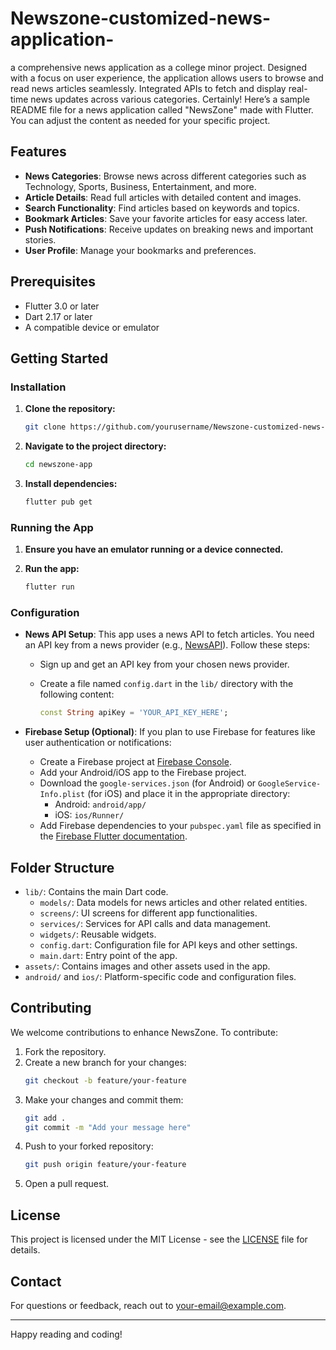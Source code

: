 # Newszone-customized-news-application-

a comprehensive news application as a college minor project. Designed with a focus on user experience, the application allows users to browse and read news articles seamlessly. Integrated APIs to fetch and display real-time news updates across various categories. 
Certainly! Here’s a sample README file for a news application called "NewsZone" made with Flutter. You can adjust the content as needed for your specific project.

## Features

- **News Categories**: Browse news across different categories such as Technology, Sports, Business, Entertainment, and more.
- **Article Details**: Read full articles with detailed content and images.
- **Search Functionality**: Find articles based on keywords and topics.
- **Bookmark Articles**: Save your favorite articles for easy access later.
- **Push Notifications**: Receive updates on breaking news and important stories.
- **User Profile**: Manage your bookmarks and preferences.

## Prerequisites

- Flutter 3.0 or later
- Dart 2.17 or later
- A compatible device or emulator

## Getting Started

### Installation

1. **Clone the repository:**

   ```bash
   git clone https://github.com/yourusername/Newszone-customized-news-application-.git
   ```

2. **Navigate to the project directory:**

   ```bash
   cd newszone-app
   ```

3. **Install dependencies:**

   ```bash
   flutter pub get
   ```

### Running the App

1. **Ensure you have an emulator running or a device connected.**

2. **Run the app:**

   ```bash
   flutter run
   ```

### Configuration

- **News API Setup**: This app uses a news API to fetch articles. You need an API key from a news provider (e.g., [NewsAPI](https://newsapi.org/)). Follow these steps:
  - Sign up and get an API key from your chosen news provider.
  - Create a file named `config.dart` in the `lib/` directory with the following content:

    ```dart
    const String apiKey = 'YOUR_API_KEY_HERE';
    ```

- **Firebase Setup (Optional)**: If you plan to use Firebase for features like user authentication or notifications:
  - Create a Firebase project at [Firebase Console](https://console.firebase.google.com/).
  - Add your Android/iOS app to the Firebase project.
  - Download the `google-services.json` (for Android) or `GoogleService-Info.plist` (for iOS) and place it in the appropriate directory:
    - Android: `android/app/`
    - iOS: `ios/Runner/`
  - Add Firebase dependencies to your `pubspec.yaml` file as specified in the [Firebase Flutter documentation](https://firebase.flutter.dev/docs/overview).

## Folder Structure

- `lib/`: Contains the main Dart code.
  - `models/`: Data models for news articles and other related entities.
  - `screens/`: UI screens for different app functionalities.
  - `services/`: Services for API calls and data management.
  - `widgets/`: Reusable widgets.
  - `config.dart`: Configuration file for API keys and other settings.
  - `main.dart`: Entry point of the app.
- `assets/`: Contains images and other assets used in the app.
- `android/` and `ios/`: Platform-specific code and configuration files.

## Contributing

We welcome contributions to enhance NewsZone. To contribute:

1. Fork the repository.
2. Create a new branch for your changes:
   ```bash
   git checkout -b feature/your-feature
   ```
3. Make your changes and commit them:
   ```bash
   git add .
   git commit -m "Add your message here"
   ```
4. Push to your forked repository:
   ```bash
   git push origin feature/your-feature
   ```
5. Open a pull request.

## License

This project is licensed under the MIT License - see the [LICENSE](LICENSE) file for details.

## Contact

For questions or feedback, reach out to [your-email@example.com](mailto:developersolvis@gmail.com).

---

Happy reading and coding!

